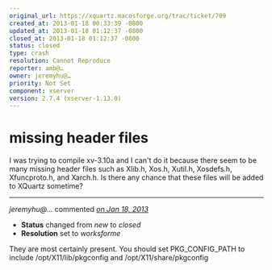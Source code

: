 ```yaml
---
original_url: https://xquartz.macosforge.org/trac/ticket/709
created_at: 2013-01-18 00:33:39 -0800
updated_at: 2013-01-18 01:12:37 -0800
closed_at: 2013-01-18 01:12:37 -0800
status: closed
type: crash
resolution: Cannot Reproduce
reporter: amb@…
owner: jeremyhu@…
priority: Not Set
component: xserver
version: 2.7.4 (xserver-1.13.0)
---
```


missing header files
====================


I was trying to compile xv-3.10a and I can't do it because there seem to be many missing header files such as Xlib.h, Xos.h, Xutil.h, Xosdefs.h, Xfuncproto.h, and Xarch.h. Is there any chance that these files will be added to XQuartz sometime?



---

*jeremyhu@…* commented *[on Jan 18, 2013](https://xquartz.macosforge.org/trac/ticket/709#comment:1 "January 18, 2013 at 1:12 AM PST")*

-   **Status** changed from *new* to *closed*
-   **Resolution** set to *worksforme*

They are most certainly present. You should set PKG\_CONFIG\_PATH to include /opt/X11/lib/pkgconfig and /opt/X11/share/pkgconfig




